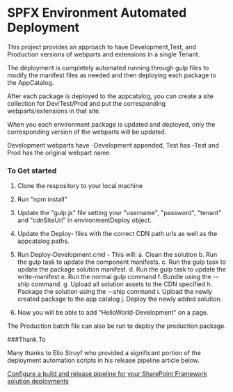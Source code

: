 # SPFX Environment Automated Deployment

This project provides an approach to have Development,Test, and Production versions of webparts and extensions in a single Tenant.

The deployment is completely automated running through gulp files to modify the manifest files as needed and then deploying each package to the AppCatalog.

After each package is deployed to the appcatalog, you can create a site collection for Dev/Test/Prod and put the corresponding webparts/extensions in that site.

When you each environment package is updated and deployed, only the corresponding version of the webparts will be updated.

Development webparts have -Development appended, Test has -Test and Prod has the original webpart name.


### To Get started

1.  Clone the respository to your local machine
2.  Run "npm install"
3.  Update the "gulp.js" file setting your "username", "password", "tenant" and "cdnSiteUrl" in environmentDeploy object.
4.  Update the Deploy- files with the correct CDN path urls as well as the appcatalog paths.
5.  Run Deploy-Development.cmd
        - This will:
            a.  Clean the solution
            b.  Run the gulp task to update the component manifests.
            c.  Run the gulp task to update the package solution manifest.
            d.  Run the gulp task to update the write-manifest
            e.  Run the normal gulp command
            f.  Bundle using the --ship command.
            g.  Upload all solution assets to the CDN specified
            h.  Package the solution using the --ship command
            i.  Upload the newly created package to the app catalog
            j.  Deploy the newly added solution.

6.  Now you will be able to add "HelloWorld-Development" on a page.  

The Production batch file can also be run to deploy the production package.

###Thank To

Many thanks to Elio Struyf who provided a significant portion of the deployment automation scripts in his release pipeline article below.

[Configure a build and release pipeline for your SharePoint Framework solution deployments](https://www.eliostruyf.com/configure-a-build-and-release-pipeline-for-your-sharepoint-framework-solution-deployments//)



